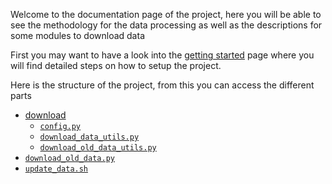 Welcome to the documentation page of the project, here you will be able to see the methodology for the data processing as well as the descriptions for some modules to download data

First you may want to have a look into the [getting started](getting-started) page where you will find detailed steps on how to setup the project.

 
Here is the structure of the project, from this you can access the different parts

* [download](download/module)
    * [`config.py`](download/config)
    * [`download_data_utils.py`](download/download-data-utils/overview)
    * [`download_old_data_utils.py`](download/download-old-data-utils/overview)
* [`download_old_data.py`](download-old-data)
* [`update_data.sh`](bash-file)